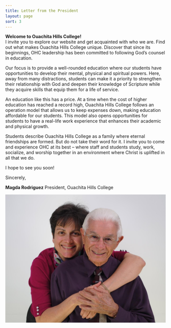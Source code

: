 ```yaml
---
title: Letter from the President
layout: page
sort: 3
---
```

**Welcome to Ouachita Hills College!**  
I invite you to explore our website and get acquainted with who we are. Find out what makes
Ouachita Hills College unique. Discover that since its beginnings, OHC leadership has been
committed to following God’s counsel in education.

Our focus is to provide a well-rounded education where our students have opportunities to
develop their mental, physical and spiritual powers. Here, away from many distractions,
students can make it a priority to strengthen their relationship with God and deepen their
knowledge of Scripture while they acquire skills that equip them for a life of service.

An education like this has a price. At a time when the cost of higher education has reached
a record high, Ouachita Hills College follows an operation model that allows us to keep
expenses down, making education affordable for our students. This model also opens
opportunities for students to have a real-life work experience that enhances their
academic and physical growth.

Students describe Ouachita Hills College as a family where eternal friendships are formed.
But do not take their word for it. I invite you to come and experience OHC at its best –
where staff and students study, work, socialize, and worship together in an environment
where Christ is uplifted in all that we do.

I hope to see you soon!


Sincerely,

**Magda Rodriguez**
President, Ouachita Hills College

![Mrs. Rodriguez with her husband Dwight](/uploads/images/DSC_0591b.JPG)
